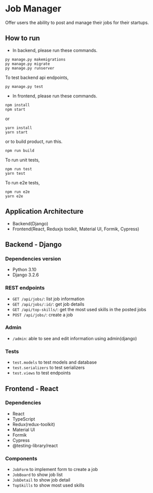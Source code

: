 # Job Manager

Offer users the ability to post and manage their jobs for their startups.

## How to run

- In backend, please run these commands.

```
py manage.py makemigrations
py manage.py migrate
py manage.py runserver
```

To test backend api endpoints,

```
py manage.py test
```

- In frontend, please run these commands.

```
npm install
npm start
```

or

```
yarn install
yarn start
```

or to build product, run this.

```
npm run build
```

To run unit tests,

```
npm run test
yarn test
```

To run e2e tests,

```
npm run e2e
yarn e2e
```

## Application Architecture

- Backend(Django)
- Frontend(React, Reduxjs toolkit, Material UI, Formik, Cypress)

## Backend - Django

### Dependencies version

- Python 3.10
- Django 3.2.6

### REST endpoints

- `GET /api/jobs/`: list job information
- `GET /api/jobs/:id/`: get job details
- `GET /api/top-skills/`: get the most used skills in the posted jobs
- `POST /api/jobs/`: create a job

### Admin

- `/admin`: able to see and edit information using admin(django)

### Tests

- `test.models` to test models and database
- `test.serializers` to test serializers
- `test.views` to test endpoints

## Frontend - React

### Dependencies

- React
- TypeScript
- Redux(redux-toolkit)
- Material UI
- Formik
- Cypress
- @testing-library/react

### Components

- `JobForm` to implement form to create a job
- `JobBoard` to show job list
- `JobDetail` to show job detail
- `TopSkills` to show most used skills

